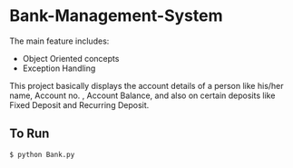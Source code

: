 # Bank-Management-System
The main feature includes: 
 - Object Oriented concepts
 - Exception Handling
 
This project basically displays the account details of a person like his/her name, Account no. , Account Balance, and also on certain deposits like Fixed Deposit and Recurring Deposit.

## To Run
```
$ python Bank.py
```
